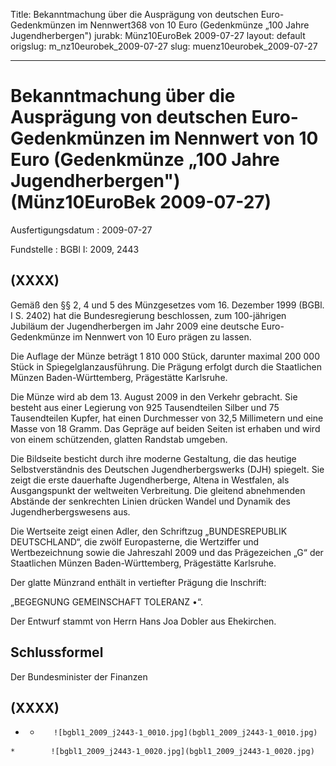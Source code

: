 Title: Bekanntmachung über die Ausprägung von deutschen Euro-Gedenkmünzen im Nennwert368
  von 10 Euro (Gedenkmünze „100 Jahre Jugendherbergen")
jurabk: Münz10EuroBek 2009-07-27
layout: default
origslug: m_nz10eurobek_2009-07-27
slug: muenz10eurobek_2009-07-27

---

# Bekanntmachung über die Ausprägung von deutschen Euro-Gedenkmünzen im Nennwert von 10 Euro (Gedenkmünze „100 Jahre Jugendherbergen") (Münz10EuroBek 2009-07-27)

Ausfertigungsdatum
:   2009-07-27

Fundstelle
:   BGBl I: 2009, 2443


## (XXXX)

Gemäß den §§ 2, 4 und 5 des Münzgesetzes vom 16. Dezember 1999 (BGBl.
I S. 2402) hat die Bundesregierung beschlossen, zum 100-jährigen
Jubiläum der Jugendherbergen im Jahr 2009 eine deutsche Euro-
Gedenkmünze im Nennwert von 10 Euro prägen zu lassen.

Die Auflage der Münze beträgt 1 810 000 Stück, darunter maximal 200
000 Stück in Spiegelglanzausführung. Die Prägung erfolgt durch die
Staatlichen Münzen Baden-Württemberg, Prägestätte Karlsruhe.

Die Münze wird ab dem 13. August 2009 in den Verkehr gebracht. Sie
besteht aus einer Legierung von 925 Tausendteilen Silber und 75
Tausendteilen Kupfer, hat einen Durchmesser von 32,5 Millimetern und
eine Masse von 18 Gramm. Das Gepräge auf beiden Seiten ist erhaben und
wird von einem schützenden, glatten Randstab umgeben.

Die Bildseite besticht durch ihre moderne Gestaltung, die das heutige
Selbstverständnis des Deutschen Jugendherbergswerks (DJH) spiegelt.
Sie zeigt die erste dauerhafte Jugendherberge, Altena in Westfalen,
als Ausgangspunkt der weltweiten Verbreitung. Die gleitend abnehmenden
Abstände der senkrechten Linien drücken Wandel und Dynamik des
Jugendherbergswesens aus.

Die Wertseite zeigt einen Adler, den Schriftzug „BUNDESREPUBLIK
DEUTSCHLAND“, die zwölf Europasterne, die Wertziffer und
Wertbezeichnung sowie die Jahreszahl 2009 und das Prägezeichen „G“ der
Staatlichen Münzen Baden-Württemberg, Prägestätte Karlsruhe.

Der glatte Münzrand enthält in vertiefter Prägung die Inschrift:

„BEGEGNUNG GEMEINSCHAFT TOLERANZ •“.

Der Entwurf stammt von Herrn Hans Joa Dobler aus Ehekirchen.


## Schlussformel

Der Bundesminister der Finanzen


## (XXXX)


*    *        ![bgbl1_2009_j2443-1_0010.jpg](bgbl1_2009_j2443-1_0010.jpg)
    *        ![bgbl1_2009_j2443-1_0020.jpg](bgbl1_2009_j2443-1_0020.jpg)



